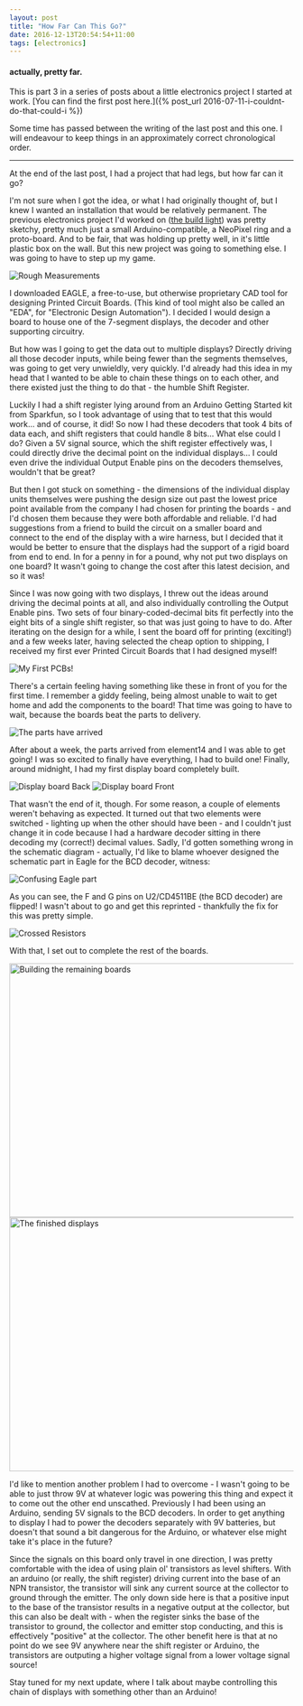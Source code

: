 ```yaml
---
layout: post
title: "How Far Can This Go?"
date: 2016-12-13T20:54:54+11:00
tags: [electronics]
---
```


#### actually, pretty far.

This is part 3 in a series of posts about a little electronics project I started at work. [You can find the first post here.]({% post_url 2016-07-11-i-couldnt-do-that-could-i %})

Some time has passed between the writing of the last post and this one. I will endeavour to keep things in an approximately correct chronological order.

---------------------------------------

At the end of the last post, I had a project that had legs, but how far can it go?

I'm not sure when I got the idea, or what I had originally thought of, but I knew I wanted an installation that would be relatively permanent. The previous electronics project I'd worked on ([the build light](http://hooroo.github.io/blog/2015/03/31/arduino-build-light/)) was pretty sketchy, pretty much just a small Arduino-compatible, a NeoPixel ring and a proto-board. And to be fair, that was holding up pretty well, in it's little plastic box on the wall. But this new project was going to something else. I was going to have to step up my game.

<img src="/images/rough_measurements.jpg" alt="Rough Measurements">

I downloaded EAGLE, a free-to-use, but otherwise proprietary CAD tool for designing Printed Circuit Boards. (This kind of tool might also be called an "EDA", for "Electronic Design Automation"). I decided I would design a board to house one of the 7-segment displays, the decoder and other supporting circuitry.

But how was I going to get the data out to multiple displays? Directly driving all those decoder inputs, while being fewer than the segments themselves, was going to get very unwieldly, very quickly. I'd already had this idea in my head that I wanted to be able to chain these things on to each other, and there existed just the thing to do that - the humble Shift Register.

Luckily I had a shift register lying around from an Arduino Getting Started kit from Sparkfun, so I took advantage of using that to test that this would work... and of course, it did! So now I had these decoders that took 4 bits of data each, and shift registers that could handle 8 bits... What else could I do? Given a 5V signal source, which the shift register effectively was, I could directly drive the decimal point on the individual displays... I could even drive the individual Output Enable pins on the decoders themselves, wouldn't that be great?

But then I got stuck on something - the dimensions of the individual display units themselves were pushing the design size out past the lowest price point available from the company I had chosen for printing the boards - and I'd chosen them because they were both affordable and reliable. I'd had suggestions from a friend to build the circuit on a smaller board and connect to the end of the display with a wire harness, but I decided that it would be better to ensure that the displays had the support of a rigid board from end to end. In for a penny in for a pound, why not put two displays on one board? It wasn't going to change the cost after this latest decision, and so it was!

Since I was now going with two displays, I threw out the ideas around driving the decimal points at all, and also individually controlling the Output Enable pins. Two sets of four binary-coded-decimal bits fit perfectly into the  eight bits of a single shift register, so that was just going to have to do. After iterating on the design for a while, I sent the board off for printing (exciting!) and a few weeks later, having selected the cheap option to shipping, I received my first ever Printed Circuit Boards that I had designed myself!

<img src="/images/many_like_them_but_these_are_mine.jpg" alt="My First PCBs!">

There's a certain feeling having something like these in front of you for the first time. I remember a giddy feeling, being almost unable to wait to get home and add the components to the board! That time was going to have to wait, because the boards beat the parts to delivery.

<img src="/images/the_parts_arrived.jpg" alt="The parts have arrived">

After about a week, the parts arrived from element14 and I was able to get going! I was so excited to finally have everything, I had to build one! Finally, around midnight, I had my first display board completely built.

<img src="/images/display_board_back.jpg" alt="Display board Back">

<img src="/images/display_board_front.jpg" alt="Display board Front">

That wasn't the end of it, though. For some reason, a couple of elements weren't behaving as expected. It turned out that two elements were switched - lighting up when the other should have been - and I couldn't just change it in code because I had a hardware decoder sitting in there decoding my (correct!) decimal values. Sadly, I'd gotten something wrong in the schematic diagram - actually, I'd like to blame whoever designed the schematic part in Eagle for the BCD decoder, witness:

<img src="/images/fault_of_the_other.png" alt="Confusing Eagle part">

As you can see, the F and G pins on U2/CD4511BE (the BCD decoder) are flipped! I wasn't about to go and get this reprinted - thankfully the fix for this was pretty simple.

<img src="/images/easy_fix.jpg" alt="Crossed Resistors">

With that, I set out to complete the rest of the boards.

<img src="/images/building_the_rest.jpg" width="600" height="450" alt="Building the remaining boards">

<img src="/images/all_displays_finished.jpg" width="600" height="450" alt="The finished displays">

I'd like to mention another problem I had to overcome - I wasn't going to be able to just throw 9V at whatever logic was powering this thing and expect it to come out the other end unscathed. Previously I had been using an Arduino, sending 5V signals to the BCD decoders. In order to get anything to display I had to power the decoders separately with 9V batteries, but doesn't that sound a bit dangerous for the Arduino, or whatever else might take it's place in the future?

Since the signals on this board only travel in one direction, I was pretty comfortable with the idea of using plain ol' transistors as level shifters. With an arduino (or really, the shift register) driving current into the base of an NPN transistor, the transistor will sink any current source at the collector to ground through the emitter. The only down side here is that a positive input to the base of the transistor results in a negative output at the collector, but this can also be dealt with - when the register sinks the base of the transistor to ground, the collector and emitter stop conducting, and this is effectively "positive" at the collector. The other benefit here is that at no point do we see 9V anywhere near the shift register or Arduino, the transistors are outputing a higher voltage signal from a lower voltage signal source!

Stay tuned for my next update, where I talk about maybe controlling this chain of displays with something other than an Arduino!


